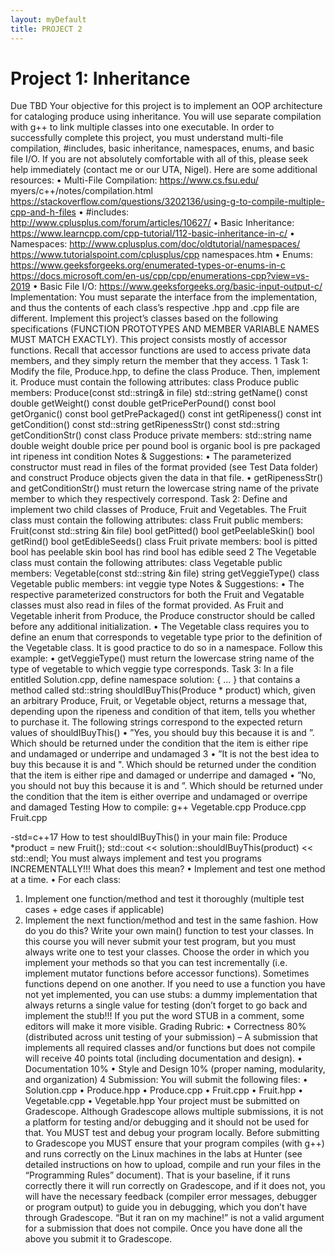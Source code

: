 ```yaml
---  
layout: myDefault  
title: PROJECT 2  
---  
```


# Project 1: Inheritance
Due TBD
Your objective for this project is to implement an OOP architecture for cataloging produce using inheritance. You will use separate compilation with g++ to link multiple classes into one executable. In order to
successfully complete this project, you must understand multi-file compilation, #includes, basic inheritance,
namespaces, enums, and basic file I/O. If you are not absolutely comfortable with all of this, please seek
help immediately (contact me or our UTA, Nigel).
Here are some additional resources:
• Multi-File Compilation:
https://www.cs.fsu.edu/ myers/c++/notes/compilation.html
https://stackoverflow.com/questions/3202136/using-g-to-compile-multiple-cpp-and-h-files
• #includes:
http://www.cplusplus.com/forum/articles/10627/
• Basic Inheritance:
https://www.learncpp.com/cpp-tutorial/112-basic-inheritance-in-c/
• Namespaces:
http://www.cplusplus.com/doc/oldtutorial/namespaces/
https://www.tutorialspoint.com/cplusplus/cpp namespaces.htm
• Enums:
https://www.geeksforgeeks.org/enumerated-types-or-enums-in-c
https://docs.microsoft.com/en-us/cpp/cpp/enumerations-cpp?view=vs-2019
• Basic File I/O:
https://www.geeksforgeeks.org/basic-input-output-c/
Implementation:
You must separate the interface from the implementation, and thus the contents of each class’s respective
.hpp and .cpp file are different. Implement this project’s classes based on the following specifications
(FUNCTION PROTOTYPES AND MEMBER VARIABLE NAMES MUST MATCH EXACTLY). This
project consists mostly of accessor functions. Recall that accessor functions are used to access private data
members, and they simply return the member that they access.
1
Task 1:
Modify the file, Produce.hpp, to define the class Produce. Then, implement it. Produce must contain the
following attributes:
class Produce public members:
Produce(const std::string& in file)
std::string getName() const
double getWeight() const
double getPricePerPound() const
bool getOrganic() const
bool getPrePackaged() const
int getRipeness() const
int getCondition() const
std::string getRipenessStr() const
std::string getConditionStr() const
class Produce private members:
std::string name
double weight
double price per pound
bool is organic
bool is pre packaged
int ripeness
int condition
Notes & Suggestions:
• The parameterized constructor must read in files of the format provided (see Test Data folder) and
construct Produce objects given the data in that file.
• getRipenessStr() and getConditionStr() must return the lowercase string name of the private
member to which they respectively correspond.
Task 2:
Define and implement two child classes of Produce, Fruit and Vegetables. The Fruit class must contain the
following attributes:
class Fruit public members:
Fruit(const std::string &in file)
bool getPitted()
bool getPeelableSkin()
bool getRind()
bool getEdibleSeeds()
class Fruit private members:
bool is pitted
bool has peelable skin
bool has rind
bool has edible seed
2
The Vegetable class must contain the following attributes:
class Vegetable public members:
Vegetable(const std::string &in file)
string getVeggieType()
class Vegetable public members:
int veggie type
Notes & Suggestions:
• The respective parameterized constructors for both the Fruit and Vegatable classes must also read in
files of the format provided. As Fruit and Vegetable inherit from Produce, the Produce constructor
should be called before any additional initialization.
• The Vegetable class requires you to define an enum that corresponds to vegetable type prior to the
definition of the Vegetable class. It is good practice to do so in a namespace. Follow this example:
• getVeggieType() must return the lowercase string name of the type of vegetable to which
veggie type corresponds.
Task 3:
In a file entitled Solution.cpp, define namespace solution: { ... } that contains a method called
std::string shouldIBuyThis(Produce * product)
which, given an arbitrary Produce, Fruit, or Vegetable object, returns a message that, depending upon the
ripeness and condition of that item, tells you whether to purchase it.
The following strings correspond to the expected return values of shouldIBuyThis()
• ”Yes, you should buy this <product name> because it is <product ripeness> and <product
condition>”.
Which should be returned under the condition that the item is either ripe and undamaged or
underripe and undamaged
3
• ”It is not the best idea to buy this <product name> because it is <product ripeness> and
<product condition>".
Which should be returned under the condition that the item is either ripe and damaged or underripe
and damaged
• ”No, you should not buy this<product name> because it is <product ripeness> and <product
condition>”.
Which should be returned under the condition that the item is either overripe and undamaged or
overripe and damaged
Testing
How to compile:
g++ Vegetable.cpp Produce.cpp Fruit.cpp <main file> -std=c++17
How to test shouldIBuyThis() in your main file:
Produce *product = new Fruit(<in file>);
std::cout << solution::shouldIBuyThis(product) << std::endl;
You must always implement and test you programs INCREMENTALLY!!!
What does this mean?
• Implement and test one method at a time.
• For each class:
1. Implement one function/method and test it thoroughly (multiple test cases + edge cases if
applicable)
2. Implement the next function/method and test in the same fashion.
How do you do this?
Write your own main() function to test your classes. In this course you will never submit your test
program, but you must always write one to test your classes. Choose the order in which you implement
your methods so that you can test incrementally (i.e. implement mutator functions before accessor
functions). Sometimes functions depend on one another. If you need to use a function you have not yet
implemented, you can use stubs: a dummy implementation that always returns a single value for testing
(don’t forget to go back and implement the stub!!! If you put the word STUB in a comment, some editors
will make it more visible.
Grading Rubric:
• Correctness 80% (distributed across unit testing of your submission)
– A submission that implements all required classes and/or functions but does not compile will
receive 40 points total (including documentation and design).
• Documentation 10%
• Style and Design 10% (proper naming, modularity, and organization)
4
Submission:
You will submit the following files:
• Solution.cpp
• Produce.hpp
• Produce.cpp
• Fruit.cpp
• Fruit.hpp
• Vegetable.cpp
• Vegetable.hpp
Your project must be submitted on Gradescope.
Although Gradescope allows multiple submissions, it is not a platform for testing and/or debugging and it
should not be used for that. You MUST test and debug your program locally. Before submitting to
Gradescope you MUST ensure that your program compiles (with g++) and runs correctly on the Linux
machines in the labs at Hunter (see detailed instructions on how to upload, compile and run your files in
the “Programming Rules” document). That is your baseline, if it runs correctly there it will run correctly
on Gradescope, and if it does not, you will have the necessary feedback (compiler error messages, debugger
or program output) to guide you in debugging, which you don’t have through Gradescope. “But it ran on
my machine!” is not a valid argument for a submission that does not compile. Once you have done all the
above you submit it to Gradescope.
